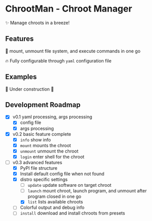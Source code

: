# ChrootMan - Chroot Manager

✨ Manage chroots in a breeze! 

## Features

🚀 mount, unmount file system, and execute commands in one go

🔥 Fully configurable through `yaml` configuration file

## Examples

🚧 Under construction 🚧

## Development Roadmap

- [x] v0.1 yaml processing, args processing
  - [x] config file
  - [x] args processing
- [x] v0.2 basic feature complete
  - [x] `info` show info
  - [x] `mount` mounts the chroot
  - [x] `unmount` unmount the chroot
  - [x] `login` enter shell for the chroot
- [ ] v0.3 advanced features
  - [x] PyPI file structure
  - [x] Install default config file when not found
  - [x] distro specific settings
    - [ ] `update` update software on target chroot
    - [ ] `launch` mount chroot, launch program, and unmount after program closed in one go
    - [x] `list` lists available chroots
  - [ ] Colorful output and debug info
  - [ ] `install` download and install chroots from presets
